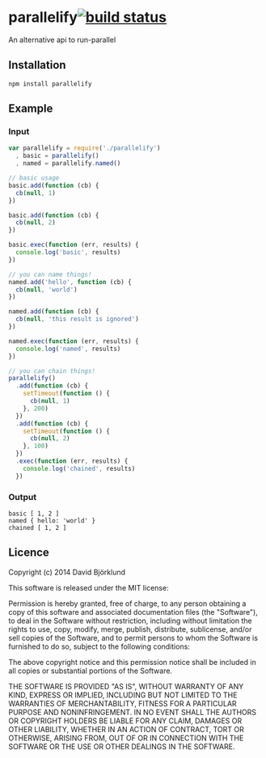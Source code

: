 # parallelify[![build status](https://secure.travis-ci.org/kesla/parallelify.png)](http://travis-ci.org/kesla/parallelify)

An alternative api to run-parallel

## Installation

```
npm install parallelify
```

## Example

### Input

```javascript
var parallelify = require('./parallelify')
  , basic = parallelify()
  , named = parallelify.named()

// basic usage
basic.add(function (cb) {
  cb(null, 1)
})

basic.add(function (cb) {
  cb(null, 2)
})

basic.exec(function (err, results) {
  console.log('basic', results)
})

// you can name things!
named.add('hello', function (cb) {
  cb(null, 'world')
})

named.add(function (cb) {
  cb(null, 'this result is ignored')
})

named.exec(function (err, results) {
  console.log('named', results)
})

// you can chain things!
parallelify()
  .add(function (cb) {
    setTimeout(function () {
      cb(null, 1)
    }, 200)
  })
  .add(function (cb) {
    setTimeout(function () {
      cb(null, 2)
    }, 100)
  })
  .exec(function (err, results) {
    console.log('chained', results)
  })
```

### Output

```
basic [ 1, 2 ]
named { hello: 'world' }
chained [ 1, 2 ]
```

## Licence

Copyright (c) 2014 David Björklund

This software is released under the MIT license:

Permission is hereby granted, free of charge, to any person obtaining a copy
of this software and associated documentation files (the "Software"), to deal
in the Software without restriction, including without limitation the rights
to use, copy, modify, merge, publish, distribute, sublicense, and/or sell
copies of the Software, and to permit persons to whom the Software is
furnished to do so, subject to the following conditions:

The above copyright notice and this permission notice shall be included in
all copies or substantial portions of the Software.

THE SOFTWARE IS PROVIDED "AS IS", WITHOUT WARRANTY OF ANY KIND, EXPRESS OR
IMPLIED, INCLUDING BUT NOT LIMITED TO THE WARRANTIES OF MERCHANTABILITY,
FITNESS FOR A PARTICULAR PURPOSE AND NONINFRINGEMENT. IN NO EVENT SHALL THE
AUTHORS OR COPYRIGHT HOLDERS BE LIABLE FOR ANY CLAIM, DAMAGES OR OTHER
LIABILITY, WHETHER IN AN ACTION OF CONTRACT, TORT OR OTHERWISE, ARISING FROM,
OUT OF OR IN CONNECTION WITH THE SOFTWARE OR THE USE OR OTHER DEALINGS IN
THE SOFTWARE.

